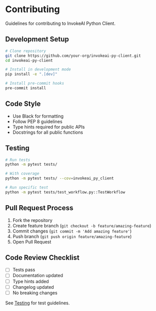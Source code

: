 # Contributing

Guidelines for contributing to InvokeAI Python Client.

## Development Setup

```bash
# Clone repository
git clone https://github.com/your-org/invokeai-py-client.git
cd invokeai-py-client

# Install in development mode
pip install -e ".[dev]"

# Install pre-commit hooks
pre-commit install
```

## Code Style

- Use Black for formatting
- Follow PEP 8 guidelines
- Type hints required for public APIs
- Docstrings for all public functions

## Testing

```bash
# Run tests
python -m pytest tests/

# With coverage
python -m pytest tests/ --cov=invokeai_py_client

# Run specific test
python -m pytest tests/test_workflow.py::TestWorkflow
```

## Pull Request Process

1. Fork the repository
2. Create feature branch (`git checkout -b feature/amazing-feature`)
3. Commit changes (`git commit -m 'Add amazing feature'`)
4. Push branch (`git push origin feature/amazing-feature`)
5. Open Pull Request

## Code Review Checklist

- [ ] Tests pass
- [ ] Documentation updated
- [ ] Type hints added
- [ ] Changelog updated
- [ ] No breaking changes

See [Testing](testing.md) for test guidelines.

